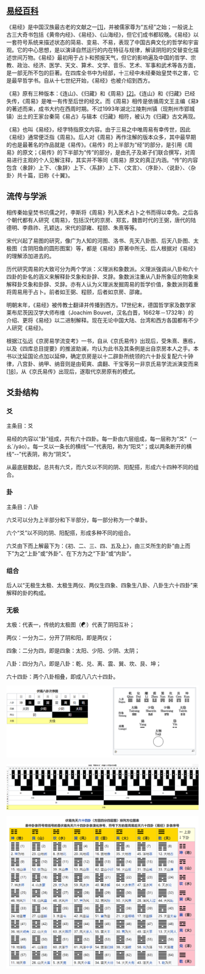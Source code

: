 
## [易经百科](https://zh.wikipedia.org/wiki/易经)
《易经》是中国汉族最古老的文献之一[[1]](https://zh.wikipedia.org/wiki/%E6%98%93%E7%BB%8F#cite_note-1)，并被儒家尊为“五经”之始；一般说上古三大奇书包括《黄帝内经》、《易经》、《山海经》，但它们成书都较晚。《易经》以一套符号系统来描述状态的简易、变易、不易，表现了中国古典文化的哲学和宇宙观。它的中心思想，是以演译自然运行的内在特征与规律，解读阴阳的交替变化描述世间万物。《易经》最初用于占卜和预报天气，但它的影响遍及中国的哲学、宗教、政治、经济、医学、天文、算术、文学、音乐、艺术、军事和武术等各方面，是一部无所不包的巨著。在四库全书中为经部，十三经中未经秦始皇焚书之害，它是最早哲学书。自从十七世纪开始，《易经》也被介绍到西方。

《易》原有三种版本：《连山》、《归藏》和《周易》[[2]](https://zh.wikipedia.org/wiki/%E6%98%93%E7%BB%8F#cite_note-2)。《连山》和《归藏》已经失传，《周易》是唯一有传至后世的经文。而《周易》相传是依循周文王主编《易》的著述而来，成书大约在西周时期。不过1993年湖北江陵荆州镇（现荆州市郢城镇）出土的王家台秦简《易占》与辑本《归藏》相符，被认为《归藏》古文再现。

《易》也叫《易经》，经字特指原文内容。由于三易之中唯周易有幸传世，因此《易经》通常便泛指《周易》。后人对《周易》再作注解的版本众多，其中最早期的也是最著名的作品就是《易传》。《易传》的上半部为“经”的部分，是引用《周易》的原文；《易传》的下半部为“传”的部分，是由孔子及弟子们联合撰写，对周易进行主观的个人见解注释，其实并不等同《周易》原文的真正内涵。“传”的内容包含〈彖辞〉上下、〈象辞〉上下、〈系辞〉上下、〈文言〉、〈序卦〉、〈说卦〉、〈杂卦〉共十篇，旧称《十翼》。

## 流传与学派

相传秦始皇焚书坑儒之时，李斯将《周易》列入医术占卜之书而得以幸免。之后各个朝代都有人研究《周易》，包括汉代的京房、郑玄，魏晋时代的王弼，唐代的陆德明、李鼎祚、孔颖达，宋代的邵雍、程颐、朱熹等等。

宋代兴起了易图的研究，像广为人知的河图、洛书、先天八卦图、后天八卦图、太极图（含阴阳鱼的圆形图案）等，都是《易经》原著中所无、后人根据对《易经》的理解添加进去的。

历代研究周易的大致可分为两个学派：义理派和象数派。义理派强调从八卦和六十四卦的卦名的涵义来解释卦爻象和卦辞、爻辞。象数派注重从八卦所象征的物象来解释卦爻象和卦辞、爻辞。亦有人认为义理派发掘周易的哲学价值，象数派则着重将周易用于占卜。前者如王弼、程颐，后者如京房、邵雍。

明朝末年，《易经》被传教士翻译并传播到西方。17世纪末，德国哲学家及数学家莱布尼茨因汉学大师布维（Joachim Bouvet，汉名白晋，1662年－1732年）的介绍、更将《易经》以二进制解释。现在无论中国大陆、台湾和西方各国都有不少人研究《易经》。

根据江弘远《京房易学流变考》一书，自从《京氏易传》出现后，受朱熹、惠栋，以及《四库总目提要》的推波助澜，均认为此书及其条例是出自京房本人之手。本书以沈延国论点加以延伸，确定京房是以十二辟卦所统领的六十卦反复配六十钟律，八宫卦、纳甲、纳音则是由荀爽、虞翻、干宝等另一非京氏易学流派演变而来[[18]](https://zh.wikipedia.org/wiki/%E6%98%93%E7%BB%8F#cite_note-19)，从《京氏易传》出现后，遂取代京房原有的模式。

## 爻卦结构
### 爻
主条目：爻

易经的内容以“卦”组成，共有六十四卦。每一卦由六层组成，每一层称为“爻”（ㄧㄠˊ/yáo）。每一爻以一条长的横线“—”代表阳，称为“阳爻”；或以两条断开的横线“--”代表阴，称为“阴爻”。

从最底层数起，总共有六爻，而六爻以不同的阴、阳配搭，形成六十四种不同的组合。

### 卦
主条目：八卦

六爻可以分为上半部分和下半部分，每一部分称为一个单卦。

六个“爻”以不同的阴、阳配搭，形成多种不同的组合。

六爻由下而上解最下为：《初、二、三、四、五及上》，由三爻所生的卦“由上而下”为之“上卦”或“外卦”、在下方为之“下卦”或“内卦”。

### 组合
后人以“无极生太极、太极生两仪、两仪生四象、四象生八卦、八卦生六十四卦”来解释的卦的构成。

### 无极
太极：代表一，传统的太极图（☯）代表了阴阳互补；

两仪：一分为二，分开了阴和阳，即是两仪；

四象：二分为四，即是四象：太阳、少阳、少阴、太阴；

八卦：四分为八，即是八卦：乾、兑、离、震、巽、坎、艮、坤；

六十四卦：两个八卦相叠，即成八八六十四卦。

![](/img/20190913111238.png)

![](/img/20190913111530.png)

![](/img/20190913111645.png)